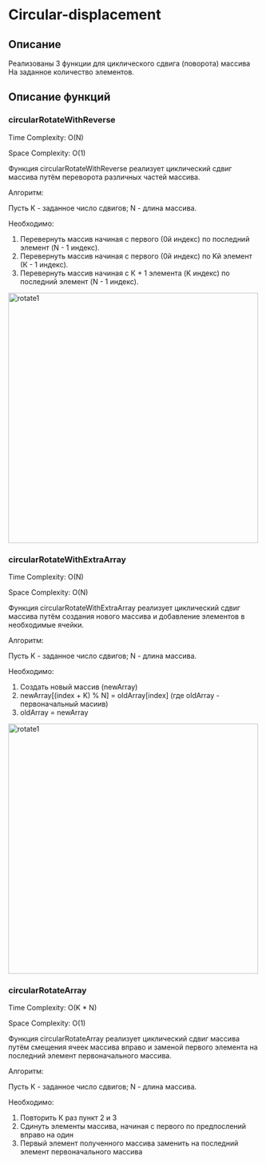 # Circular-displacement
## Описание
Реализованы 3 функции для циклического сдвига (поворота) массива
На заданное количество элементов.

## Описание функций
### circularRotateWithReverse
Time Complexity: O(N)

Space Complexity: O(1)

Функция circularRotateWithReverse реализует циклический сдвиг массива путём переворота различных частей массива.

Алгоритм:

Пусть K - заданное число сдвигов; N - длина массива.

Необходимо:
1. Перевернуть массив начиная с первого (0й индекс) по последний элемент (N - 1 индекс).
2. Перевернуть массив начиная с первого (0й индекс) по Kй элемент (К - 1 индекс).
3. Перевернуть массив начиная с К + 1 элемента (K индекс) по последний элемент (N - 1 индекс).

<img width="500" alt="rotate1" src="https://user-images.githubusercontent.com/48867712/145580043-57e9c102-c4ee-4b5f-9bbf-19f0df63556d.png">


### circularRotateWithExtraArray
Time Complexity: O(N)

Space Complexity: O(N)

Функция circularRotateWithExtraArray реализует циклический сдвиг массива путём создания нового массива и добавление элементов в необходимые ячейки.

Алгоритм:

Пусть K - заданное число сдвигов; N - длина массива.

Необходимо:
1. Создать новый массив (newArray)
2. newArray[(index + K) % N] = oldArray[index] (где oldArray - первоначальный масиив)
3. oldArray = newArray

<img width="500" alt="rotate1" src="https://user-images.githubusercontent.com/48867712/145582133-6222bb9a-3462-46dd-8057-14e7a08a0e3e.png">


### circularRotateArray

Time Complexity: O(K * N)

Space Complexity: O(1)

Функция circularRotateArray реализует циклический сдвиг массива путём смещения ячеек массива вправо и заменой первого элемента на последний элемент первоначального массива.

Алгоритм:

Пусть K - заданное число сдвигов; N - длина массива.

Необходимо:
1. Повторить К раз пункт 2 и 3
2. Сдинуть элементы массива, начиная с первого по предпослений вправо на один
3. Первый элемент полученного массива заменить на последний элемент первоначального массива